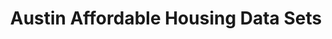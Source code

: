 ---
schema: default
title: Austin Affordable Housing Data Sets
organization: Austin
notes: The Affordable Housing Inventory includes all income-restricted affordable units in developments funded through the Rental Housing Development Assistance Program, funded through the Acquisition and Development Program since 2007, and incentivized through Development Incentive Programs that are currently affordable. Projects within the AHI have either already been completed or are currently being developed. No warranty is made by the City of Austin regarding the specific accuracy or completeness of this dataset.
resources:
  - name: Austin Affordable Housing CSV
    url: 'https://data.austintexas.gov/api/views/x5p7-qyuv/rows.csv?accessType=DOWNLOAD'
    format: csv
category:
  - Affordable Housing
maintainers: Kevin Sun & Natasha Mathur
---